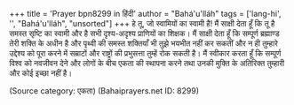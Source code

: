 +++
title = 'Prayer bpn8299 in हिंदी'
author = "Bahá'u'lláh"
tags = ['lang-hi', '', "Bahá'u'lláh", "unsorted"]
+++
हे तू, जो स्वामियों का स्वामी है! मैं साक्षी देता हूँ कि तू है समस्त सृष्टि का स्वामी और है सभी दृश्य-अदृश्य प्राणियों का शिक्षक। मैं साक्षी देता हूँ कि सम्पूर्ण ब्रह्माण्ड तेरी शक्ति के अधीन है और पृथ्वी की समस्त शक्तियाँ भी तुझे भयभीत नहीं कर सकतीं और न ही तुम्हारे उद्देश्य को पूरा करने में सम्राटों और राष्ट्रों की प्रभुसत्ता तुम्हें रोक सकती है। मैं स्वीकार करता हूँ कि सम्पूर्ण विश्व को नवजीवन देने और लोगों के बीच एकता की स्थापना करने तथा उनकी मुक्ति के अतिरिक्त तुम्हारी और कोई इच्छा नहीं है।

(Source category: एकता)
(Bahaiprayers.net ID: 8299)
